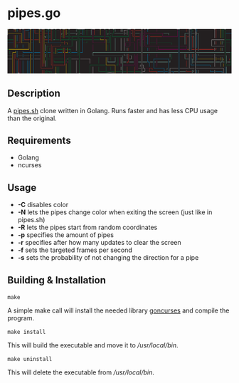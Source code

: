 # pipes.go

![Screenshot](doc/screen.png "Screenshot")

## Description
A [pipes.sh](https://github.com/pipeseroni/pipes.sh) clone written in Golang. Runs faster and has less CPU usage than the original.

## Requirements
* Golang
* ncurses

## Usage
* **-C** disables color
* **-N** lets the pipes change color when exiting the screen (just like in pipes.sh)
* **-R** lets the pipes start from random coordinates
* **-p** specifies the amount of pipes
* **-r** specifies after how many updates to clear the screen
* **-f** sets the targeted frames per second
* **-s** sets the probability of not changing the direction for a pipe

## Building & Installation
```
make
```
A simple make call will install the needed library [goncurses](https://github.com/rthornton128/goncurses) and compile the program.
```
make install
```
This will build the executable and move it to */usr/local/bin*.
```
make uninstall
```
This will delete the executable from */usr/local/bin*.
